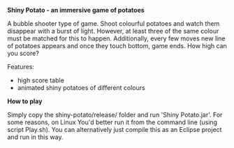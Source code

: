 **Shiny Potato - an immersive game of potatoes**

A bubble shooter type of game. Shoot colourful potatoes and watch them disappear with a burst of light. However, at least three of the same colour must be matched for this to happen. Additionally, every few moves new line of potatoes appears and once they touch bottom, game ends. How high can you score?

Features:
- high score table
- animated shiny potatoes of different colours

**How to play**

Simply copy the shiny-potato/release/ folder and run 'Shiny Potato.jar'. For some reasons, on Linux You'd better run it from the command line (using script Play.sh). 
You can alternatively just compile this as an Eclipse project and run in this way.
